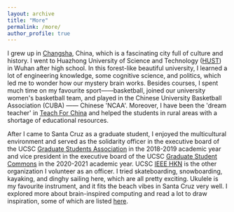 ```yaml
---
layout: archive
title: "More"
permalink: /more/
author_profile: true
---
```

I grew up in [Changsha](https://en.wikipedia.org/wiki/Changsha), China, which is a fascinating city full of culture and history. 
I went to Huazhong University of Science and Technology ([HUST](https://en.wikipedia.org/wiki/Huazhong_University_of_Science_and_Technology)) 
in Wuhan after high school. 
In this forest-like beautiful university, I learned a lot of engineering knowledge, some cognitive science, and politics, 
which led me to wonder how our mystery brain works. Besides courses, I spent much time on my favourite sport——basketball, 
joined our university women's basketball team, and played in the Chinese University Basketball Association (CUBA) —— Chinese 'NCAA'. 
Moreover, I have been the 'dream teacher' in [Teach For China](https://chinadevelopmentbrief.cn/ngos/teach-for-china/) 
and helped the students in rural areas with a shortage of educational resources.

After I came to Santa Cruz as a graduate student, 
I enjoyed the multicultural environment and served as the solidarity officer in the executive board of the UCSC 
[Graduate Students Association](https://gsa.ucsc.edu/about/executive-board/executive-board-2018-2019/) in the 2018-2019 academic year
and vice president in the executive board of the UCSC [Graduate Student Commons](https://gradcommons.ucsc.edu/governance/) in the 2020-2021 academic year. 
UCSC [IEEE HKN](https://ieeehkn.sites.ucsc.edu/) is the other organization I volunteer as an officer. 
I tried skateboarding, snowboarding, kayaking, and dinghy sailing here, which are all pretty exciting.
Ukulele is my favourite instrument, and it fits the beach vibes in Santa Cruz very well.
I explored more about brain-inspired computing and read a lot to draw inspiration,
some of which are listed [here](https://pengzhou.sites.ucsc.edu/theories/).
